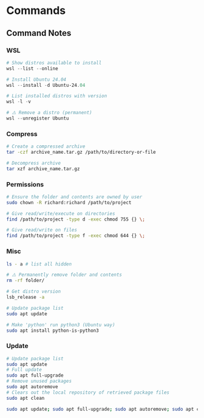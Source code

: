 # Commands

## Command Notes

### WSL

```powershell
# Show distros available to install
wsl --list --online
```
```powershell
# Install Ubuntu 24.04
wsl --install -d Ubuntu-24.04
```
```powershell
# List installed distros with version
wsl -l -v
```
```powershell
# ⚠️ Remove a distro (permanent)
wsl --unregister Ubuntu
```

### Compress
```bash
# Create a compressed archive
tar -czf archive_name.tar.gz /path/to/directory-or-file
```
```bash
# Decompress archive
tar xzf archive_name.tar.gz
```


### Permissions
```bash
# Ensure the folder and contents are owned by user
sudo chown -R richard:richard /path/to/project 
```
```bash
# Give read/write/execute on directories
find /path/to/project -type d -exec chmod 755 {} \; 
```
```bash
# Give read/write on files
find /path/to/project -type f -exec chmod 644 {} \; 
```

### Misc 
```bash
ls - a # list all hidden
```
```bash
# ⚠️ Permanently remove folder and contents
rm -rf folder/
```
```bash
# Get distro version
lsb_release -a
```

```bash
# Update package list
sudo apt update

# Make 'python' run python3 (Ubuntu way)
sudo apt install python-is-python3
```


### Update 

```bash
# Update package list
sudo apt update 
# Full update
sudo apt full-upgrade 
# Remove unused packages
sudo apt autoremove
# Clears out the local repository of retrieved package files
sudo apt clean
```

```bash
sudo apt update; sudo apt full-upgrade; sudo apt autoremove; sudo apt clean
```







